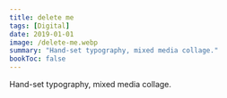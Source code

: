 ```yaml
---
title: delete me
tags: [Digital]
date: 2019-01-01
image: /delete-me.webp
summary: "Hand-set typography, mixed media collage."
bookToc: false
---
```


Hand-set typography, mixed media collage.